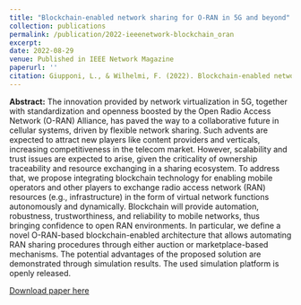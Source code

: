 ```yaml
---
title: "Blockchain-enabled network sharing for O-RAN in 5G and beyond"
collection: publications
permalink: /publication/2022-ieeenetwork-blockchain_oran
excerpt: 
date: 2022-08-29
venue: Published in IEEE Network Magazine
paperurl: ''
citation: Giupponi, L., & Wilhelmi, F. (2022). Blockchain-enabled network sharing for O-RAN in 5G and beyond. IEEE Network, 36(4), 218-225.
---
```


**Abstract:** The innovation provided by network virtualization in 5G, together with standardization and openness boosted by the Open Radio Access Network (O-RAN) Alliance, has paved the way to a collaborative future in cellular systems, driven by flexible network sharing. Such advents are expected to attract new players like content providers and verticals, increasing competitiveness in the telecom market. However, scalability and trust issues are expected to arise, given the criticality of ownership traceability and resource exchanging in a sharing ecosystem. To address that, we propose integrating blockchain technology for enabling mobile operators and other players to exchange radio access network (RAN) resources (e.g., infrastructure) in the form of virtual network functions autonomously and dynamically. Blockchain will provide automation, robustness, trustworthiness, and reliability to mobile networks, thus bringing confidence to open RAN environments. In particular, we define a novel O-RAN-based blockchain-enabled architecture that allows automating RAN sharing procedures through either auction or marketplace-based mechanisms. The potential advantages of the proposed solution are demonstrated through simulation results. The used simulation platform is openly released.

[Download paper here](https://arxiv.org/pdf/2107.02005)
